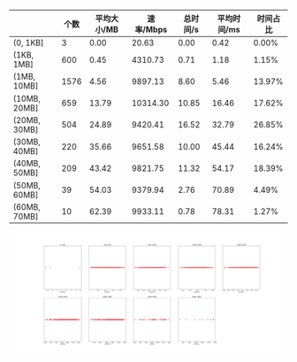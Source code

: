 |   |个数|平均大小/MB|速率/Mbps|总时间/s|平均时间/ms|时间占比|
|---|---|---|---|---|---|---|
|(0, 1KB]|3|0.00|20.63|0.00|0.42|0.00%|
|(1KB, 1MB]|600|0.45|4310.73|0.71|1.18|1.15%|
|(1MB, 10MB]|1576|4.56|9897.13|8.60|5.46|13.97%|
|(10MB, 20MB]|659|13.79|10314.30|10.85|16.46|17.62%|
|(20MB, 30MB]|504|24.89|9420.41|16.52|32.79|26.85%|
|(30MB, 40MB]|220|35.66|9651.58|10.00|45.44|16.24%|
|(40MB, 50MB]|209|43.42|9821.75|11.32|54.17|18.39%|
|(50MB, 60MB]|39|54.03|9379.94|2.76|70.89|4.49%|
|(60MB, 70MB]|10|62.39|9933.11|0.78|78.31|1.27%|

![](./速率分布.jpg)
